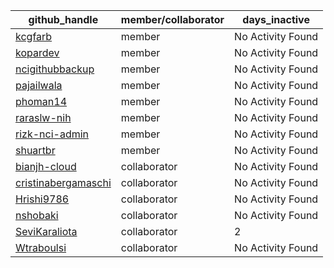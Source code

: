 
| github_handle   | member/collaborator | days_inactive |
|-----------------|----------------------|---------------|
| [kcgfarb](https://github.com/kcgfarb) | member               | No Activity Found |
| [kopardev](https://github.com/kopardev) | member               | No Activity Found |
| [ncigithubbackup](https://github.com/ncigithubbackup) | member               | No Activity Found |
| [pajailwala](https://github.com/pajailwala) | member               | No Activity Found |
| [phoman14](https://github.com/phoman14) | member               | No Activity Found |
| [raraslw-nih](https://github.com/raraslw-nih) | member               | No Activity Found |
| [rizk-nci-admin](https://github.com/rizk-nci-admin) | member               | No Activity Found |
| [shuartbr](https://github.com/shuartbr) | member               | No Activity Found |
| [bianjh-cloud](https://github.com/bianjh-cloud) | collaborator         | No Activity Found |
| [cristinabergamaschi](https://github.com/cristinabergamaschi) | collaborator         | No Activity Found |
| [Hrishi9786](https://github.com/Hrishi9786) | collaborator         | No Activity Found |
| [nshobaki](https://github.com/nshobaki) | collaborator         | No Activity Found |
| [SeviKaraliota](https://github.com/SeviKaraliota) | collaborator         | 2             |
| [Wtraboulsi](https://github.com/Wtraboulsi) | collaborator         | No Activity Found |
